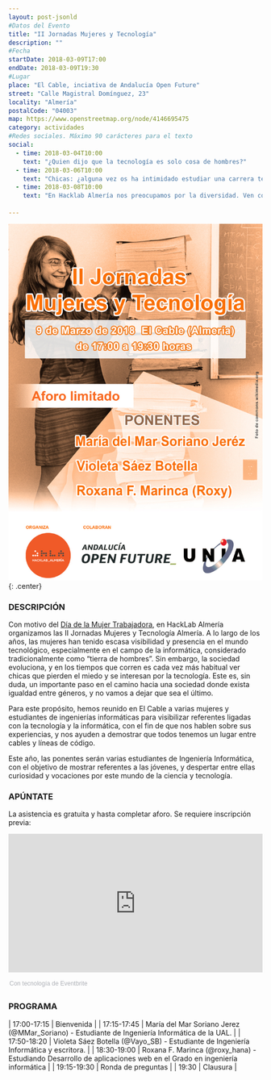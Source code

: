 ```yaml
---
layout: post-jsonld
#Datos del Evento
title: "II Jornadas Mujeres y Tecnología"
description: ""
#Fecha
startDate: 2018-03-09T17:00
endDate: 2018-03-09T19:30
#Lugar
place: "El Cable, inciativa de Andalucía Open Future"
street: "Calle Magistral Domínguez, 23"
locality: "Almería"
postalCode: "04003"
map: https://www.openstreetmap.org/node/4146695475
category: actividades
#Redes sociales. Máximo 90 carácteres para el texto
social:	
  - time: 2018-03-04T10:00
    text: "¿Quien dijo que la tecnología es solo cosa de hombres?"
  - time: 2018-03-06T10:00
    text: "Chicas: ¿alguna vez os ha intimidado estudiar una carrera tecnológica? Pierde el miedo aquí y ahora"
  - time: 2018-03-08T10:00
    text: "En Hacklab Almería nos preocupamos por la diversidad. Ven con nosotros a las II Jornadas MyT con motivo del Día de la Mujer"

---
```


![II Jornadas Mujeres y Tecnología](/recursos/2018-03-09/cartel.jpg){: .center}

### DESCRIPCIÓN

Con motivo del [Día de la Mujer Trabajadora](https://es.wikipedia.org/wiki/D%C3%ADa_Internacional_de_la_Mujer), en HackLab Almería organizamos las II Jornadas Mujeres y Tecnología Almería. A lo largo de los años, las mujeres han tenido escasa visibilidad y presencia en el mundo tecnológico, especialmente en el campo de la informática, considerado tradicionalmente como “tierra de hombres”. Sin embargo, la sociedad evoluciona, y en los tiempos que corren es cada vez más habitual ver chicas que pierden el miedo y se interesan por la tecnología. Este es, sin duda, un importante paso en el camino hacia una sociedad donde exista igualdad entre géneros, y no vamos a dejar que sea el último.

Para este propósito, hemos reunido en El Cable a varias mujeres y estudiantes de ingenierías informáticas para visibilizar referentes ligadas con la tecnología y la informática, con el fin de que nos hablen sobre sus experiencias, y nos ayuden a demostrar que todos tenemos un lugar entre cables y líneas de código.

Este año, las ponentes serán varias estudiantes de Ingeniería Informática, con el objetivo de mostrar referentes a las jóvenes, y despertar entre ellas curiosidad y vocaciones por este mundo de la ciencia y tecnología.

### APÚNTATE

La asistencia es gratuita y hasta completar aforo. Se requiere inscripción previa:

<div style="width:100%; text-align:left;"><iframe src="https://eventbrite.es/tickets-external?eid=43777210816&ref=etckt" frameborder="0" height="275" width="100%" vspace="0" hspace="0" marginheight="5" marginwidth="5" scrolling="auto" allowtransparency="true"></iframe><div style="font-family:Helvetica, Arial; font-size:12px; padding:10px 0 5px; margin:2px; width:100%; text-align:left;" ><a class="powered-by-eb" style="color: #ADB0B6; text-decoration: none;" target="_blank" href="https://www.eventbrite.es/">Con tecnología de Eventbrite</a></div></div>

### PROGRAMA

| 17:00-17:15 |	Bienvenida | 
| 17:15-17:45 |	María del Mar Soriano Jerez (@MMar_Soriano) - Estudiante de Ingeniería Informática de la UAL. | 
| 17:50-18:20 |	Violeta Sáez Botella (@Vayo_SB) - Estudiante de Ingeniería Informática y escritora. | 
| 18:30-19:00 | Roxana F. Marinca (@roxy_hana) - Estudiando Desarrollo de aplicaciones web en el Grado en ingeniería informática  | 
| 19:15-19:30 | Ronda de preguntas | 
| 19:30	| Clausura | 